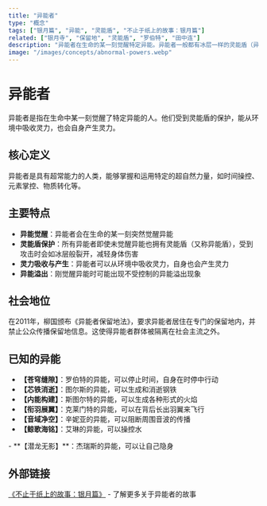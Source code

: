 ```yaml
---
title: "异能者"
type: "概念"
tags: ["银月篇", "异能", "灵能盾", "不止于纸上的故事：银月篇"]
related: ["银月寺", "保留地", "灵能盾", "罗伯特", "田中连"]
description: "异能者在生命的某一刻觉醒特定异能。异能者一般都有冰层一样的灵能盾（异能盾）来保护自己。"
image: "/images/concepts/abnormal-powers.webp"
---
```

# 异能者

异能者是指在生命中某一刻觉醒了特定异能的人。他们受到灵能盾的保护，能从环境中吸收灵力，也会自身产生灵力。

## 核心定义

异能者是具有超常能力的人类，能够掌握和运用特定的超自然力量，如时间操控、元素掌控、物质转化等。

## 主要特点

- **异能觉醒**：异能者会在生命的某一刻突然觉醒异能
- **灵能盾保护**：所有异能者即使未觉醒异能也拥有灵能盾（又称异能盾），受到攻击时会如冰层般裂开，减轻身体伤害
- **灵力吸收与产生**：异能者可以从环境中吸收灵力，自身也会产生灵力
- **异能溢出**：刚觉醒异能时可能出现不受控制的异能溢出现象

## 社会地位

在2011年，柳国颁布《异能者保留地法》，要求异能者居住在专门的保留地内，并禁止公众传播保留地信息。这使得异能者群体被隔离在社会主流之外。

## 已知的异能

- **【苍穹缝隙】**：罗伯特的异能，可以停止时间，自身在时停中行动
- **【芯铁消逝】**：图尔斯的异能，可以生成和消逝钢铁
- **【内能构建】**：斯图尔特的异能，可以生成各种形式的火焰
- **【衔羽展翼】**：克莱门特的异能，可以在背后长出羽翼来飞行
- **【音域净空】**：辛妮亚的异能，可以阻断周围音波的传播
- **【鲸歌海铭】**：艾琳的异能，可以操控水
<div class="spoiler" data-source="《不止于纸上的故事：银月篇》">
- **【潜龙无影】**：杰瑞斯的异能，可以让自己隐身
</div>


## 外部链接

[《不止于纸上的故事：银月篇》](https://tobenot.itch.io/beyond-books) - 了解更多关于异能者的故事 